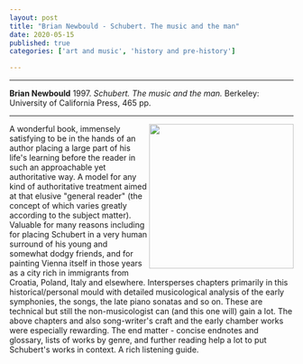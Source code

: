 ```yaml
---
layout: post
title: "Brian Newbould - Schubert. The music and the man"
date: 2020-05-15
published: true
categories: ['art and music', 'history and pre-history']

---
```



***
<b>Brian Newbould</b> 1997. _Schubert. The music and the man._ Berkeley: University of California Press, 465 pp.

***


<img align="right" src="https://i.gr-assets.com/images/S/compressed.photo.goodreads.com/books/1176314158l/612034._SX318_.jpg"  width="256"  alt="" />

A wonderful book, immensely satisfying to be in the hands of an author placing a large part of his life's learning before the reader in such an approachable yet authoritative way.  A model for any kind of authoritative treatment aimed at that elusive "general reader" (the concept of which varies greatly according to the subject matter).  Valuable for many reasons including for placing Schubert in a very human surround of his young and somewhat dodgy friends, and for painting Vienna itself in those years as a city rich in immigrants from Croatia, Poland, Italy and elsewhere.  Intersperses chapters primarily in this historical/personal mould with detailed musicological analysis of the early symphonies, the songs, the late piano sonatas and so on.  These are technical but still the non-musicologist can (and this one will) gain a lot.  The above chapters and also song-writer's craft and the early chamber works were especially rewarding.  The end matter - concise endnotes and glossary, lists of works by genre, and further reading help a lot to put Schubert's works in context.  A rich listening guide.
